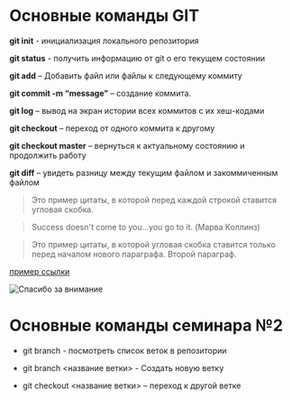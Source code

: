 # Основные команды GIT

**git init** - инициализация локального репозитория

**git status** - получить информацию от git о его текущем состоянии

**git add** – Добавить файл или файлы к следующему коммиту

**git commit -m “message”** – создание коммита.

**git log** – вывод на экран истории всех коммитов с их хеш-кодами

**git checkout** – переход от одного коммита к другому

**git checkout master** – вернуться к актуальному состоянию и продолжить работу

**git diff** – увидеть разницу между текущим файлом и закоммиченным файлом

>Это пример цитаты,
>в которой перед каждой строкой
>ставится угловая скобка.

>Success doesn't come to you…you go to it. (Марва Коллинз)

>Это пример цитаты, в которой угловая скобка ставится только перед началом нового параграфа.
>Второй параграф.

[пример ссылки](https://kms-activator.net/aact-aktivator-windows-10/ "Малоли кому-то понадобиться")

![Спасибо за внимание](https://i.imgur.com/geX7lBe.jpeg)


# Основные команды семинара №2

* git branch - посмотреть список веток в репозитории

* git branch <название ветки> - Создать новую ветку

* git checkout <название ветки> – переход к другой ветке

